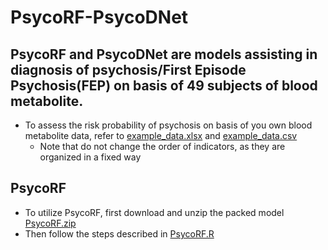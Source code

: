 # PsycoRF-PsycoDNet
PsycoRF and PsycoDNet are models assisting in diagnosis of psychosis/First Episode Psychosis(FEP) on basis of 49 subjects of blood metabolite.
----
* To assess the risk probability of psychosis on basis of you own blood metabolite data, refer to [example_data.xlsx](https://github.com/LiMuxiBADD/PsycoRF-PsycoDNet/blob/main/PsycoRF/example_data.xlsx) and [example_data.csv](https://github.com/LiMuxiBADD/PsycoRF-PsycoDNet/blob/main/PsycoDNet/example_data.csv)
  * Note that do not change the order of indicators, as they are organized in a fixed way

PsycoRF
----
* To utilize PsycoRF, first download and unzip the packed model [PsycoRF.zip](https://github.com/LiMuxiBADD/PsycoRF-PsycoDNet/blob/main/PsycoRF/PsycoRF.zip)
* Then follow the steps described in [PsycoRF.R](https://github.com/LiMuxiBADD/PsycoRF-PsycoDNet/blob/main/PsycoRF/PsycoRF.R)
